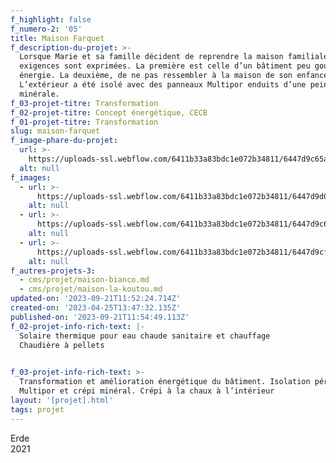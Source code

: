 ```yaml
---
f_highlight: false
f_numero-2: '05'
title: Maison Farquet
f_description-du-projet: >-
  Lorsque Marie et sa famille décident de reprendre la maison familiale, deux
  exigences sont exprimées. La première est celle d’un bâtiment peu gourmand en
  énergie. La deuxième, de ne pas ressembler à la maison de son enfance.
  L’extérieur a été isolé avec des panneaux Multipor enduits d’une peinture
  minérale.
f_03-projet-titre: Transformation
f_02-projet-titre: Concept énergétique, CECB
f_01-projet-titre: Transformation
slug: maison-farquet
f_image-phare-du-projet:
  url: >-
    https://uploads-ssl.webflow.com/6411b33a83bdc1e072b34811/6447d9c65a494453ccd0c839_DSC05027.jpg
  alt: null
f_images:
  - url: >-
      https://uploads-ssl.webflow.com/6411b33a83bdc1e072b34811/6447d9d0179e8a374b01a754_20200729_190740.jpg
    alt: null
  - url: >-
      https://uploads-ssl.webflow.com/6411b33a83bdc1e072b34811/6447d9c65a494453ccd0c839_DSC05027.jpg
    alt: null
  - url: >-
      https://uploads-ssl.webflow.com/6411b33a83bdc1e072b34811/6447d9cf728d486b5a37f242_DSC05017.jpg
    alt: null
f_autres-projets-3:
  - cms/projet/maison-bianco.md
  - cms/projet/maison-la-koutou.md
updated-on: '2023-09-21T11:52:24.714Z'
created-on: '2023-04-25T13:47:32.135Z'
published-on: '2023-09-21T11:54:49.113Z'
f_02-projet-info-rich-text: |-
  Solaire thermique pour eau chaude sanitaire et chauffage  
  Chaudière à pellets

  ‍
f_03-projet-info-rich-text: >-
  Transformation et amélioration énergétique du bâtiment. Isolation périphérique
  Multipor et crépi minéral. Crépi à la chaux à l’intérieur
layout: '[projet].html'
tags: projet
---
```


Erde  
2021

‍
